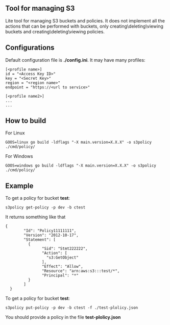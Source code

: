 Tool for managing S3
---------------------------

Lite tool for managing S3 buckets and policies. It does not implement all the actions that can be performed with buckets, only creating\deleting\viewing buckets and creating\deleting\viewing policies.

Configurations
---------------------------
Default configuration file is __./config.ini__. It may have many profiles:

```
[<profile name>]
id = "<Access Key ID>"
key = "<Secret Key>"
region = "<region name>"
endpoint = "https://<url to service>"

[<profile name2>]
...
...

```

How to build
---------------------------

For Linux
```
GOOS=linux go build -ldflags "-X main.version=X.X.X" -o s3policy ./cmd/policy/
```

For Windows
```
GOOS=windows go build -ldflags "-X main.version=X.X.X" -o s3policy ./cmd/policy/
```

Example
---------------------------

To get a policy for bucket __test__:

```
s3policy get-policy -p dev -b ctest
```

It returns something like that
```
{
        "Id": "Policy11111111",
        "Version": "2012-10-17",
        "Statement": [
          {
                "Sid": "Stmt222222",
                "Action": [
                  "s3:GetObject"
                ],
                "Effect": "Allow",
                "Resource": "arn:aws:s3:::test/*",
                "Principal": "*"
          }
        ]
  }
```

To get a policy for bucket __test__:

```
s3policy put-policy -p dev -b ctest -f ./test-plolicy.json
```

You should provide a policy in the file __test-plolicy.json__
